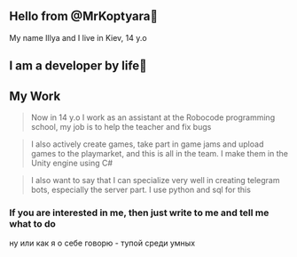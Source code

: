 ## Hello from @MrKoptyara🍵

My name Illya and I live in Kiev, 14 y.o

## I am a developer by life🖤


## My Work


> Now in 14 y.o I work as an assistant at the Robocode programming school, my job is to help the teacher and fix bugs

> I also actively create games, take part in game jams and upload games to the playmarket, and this is all in the team. I make them in the Unity engine using C#

> I also want to say that I can specialize very well in creating telegram bots, especially the server part. I use python and sql for this

### If you are interested in me, then just write to me and tell me what to do


ну или как я о себе говорю - тупой среди умных

